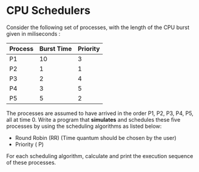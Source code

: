 
# CPU Schedulers

Consider the following set of processes, with the length of the CPU burst given in miliseconds :

Process | Burst Time | Priority 
------------ | ------------ | ------------- 
P1 | 10 | 3 
P2 | 1 | 1 | 
P3 | 2 | 4 | 
P4 | 3 | 5 | 
P5 | 5| 2 | 

The processes are assumed to have arrived in the order P1, P2, P3, P4, P5, all at time 0.
Write a program that __simulates__ and schedules these five processes by using the scheduling algorithms as listed below:

- Round Robin (RR) (Time quantum should be chosen by the user)
- Priority ( P)

For each scheduling algorithm, calculate and print the execution sequence of these processes.


